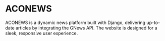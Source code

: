 # ACONEWS
ACONEWS is a dynamic news platform built with Django, delivering up-to-date articles by integrating the GNews API. The website is designed for a sleek, responsive user experience.
